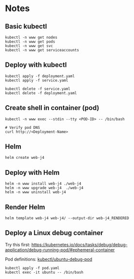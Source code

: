 # Notes

## Basic kubectl

```
kubectl -n www get nodes
kubectl -n www get pods
kubectl -n www get svc
kubectl -n www get serviceaccounts
```

## Deploy with kubectl

```
kubectl apply -f deployment.yaml
kubectl apply -f service.yaml
```

```
kubectl delete -f service.yaml
kubectl delete -f deployment.yaml
```

## Create shell in container (pod)

```
kubectl -n www exec --stdin --tty <POD-ID> -- /bin/bash

# Verify pod DNS
curl http://<Deployment-Name>
```

## Helm

```
helm create web-j4
```

## Deploy with Helm

```
helm -n www install web-j4 ./web-j4
helm -n www upgrade web-j4  ./web-j4
helm -n www uninstall web-j4
```

## Render Helm
```
helm template web-j4 web-j4/ --output-dir web-j4_RENDERED
```

## Deploy a Linux debug container

Try this first:
https://kubernetes.io/docs/tasks/debug/debug-application/debug-running-pod/#ephemeral-container

Pod definitions:
[kubectl/ubuntu-debug-pod](kubectl/ubuntu-debug-pod)

```
kubectl apply -f pod.yaml
kubectl exec -it ubuntu -- /bin/bash
```
